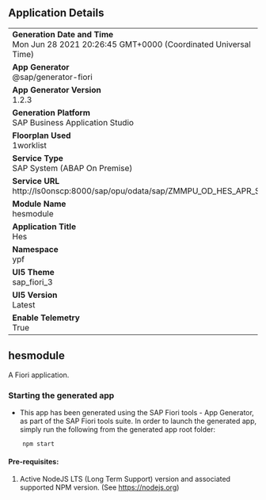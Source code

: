 ## Application Details
|               |
| ------------- |
|**Generation Date and Time**<br>Mon Jun 28 2021 20:26:45 GMT+0000 (Coordinated Universal Time)|
|**App Generator**<br>@sap/generator-fiori|
|**App Generator Version**<br>1.2.3|
|**Generation Platform**<br>SAP Business Application Studio|
|**Floorplan Used**<br>1worklist|
|**Service Type**<br>SAP System (ABAP On Premise)|
|**Service URL**<br>http://ls0onscp:8000/sap/opu/odata/sap/ZMMPU_OD_HES_APR_SRV
|**Module Name**<br>hesmodule|
|**Application Title**<br>Hes|
|**Namespace**<br>ypf|
|**UI5 Theme**<br>sap_fiori_3|
|**UI5 Version**<br>Latest|
|**Enable Telemetry**<br>True|

## hesmodule

A Fiori application.

### Starting the generated app

-   This app has been generated using the SAP Fiori tools - App Generator, as part of the SAP Fiori tools suite.  In order to launch the generated app, simply run the following from the generated app root folder:

```
    npm start
```

#### Pre-requisites:

1. Active NodeJS LTS (Long Term Support) version and associated supported NPM version.  (See https://nodejs.org)



